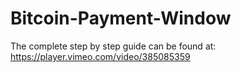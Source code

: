 # Bitcoin-Payment-Window
The complete step by step guide can be found at: https://player.vimeo.com/video/385085359
